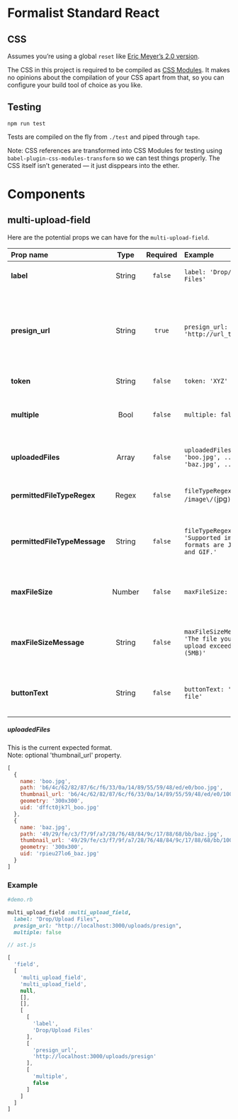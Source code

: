 # Formalist Standard React

## CSS

Assumes you’re using a global `reset` like [Eric Meyer’s 2.0 version](http://meyerweb.com/eric/tools/css/reset/).

The CSS in this project is required to be compiled as [CSS Modules](https://github.com/css-modules/css-modules). It makes no opinions about the compilation of your CSS apart from that, so you can configure your build tool of choice as you like.

## Testing

```
npm run test
```

Tests are compiled on the fly from `./test` and piped through `tape`.

Note: CSS references are transformed into CSS Modules for testing using `babel-plugin-css-modules-transform` so we can test things properly. The CSS itself isn’t generated — it just disppears into the ether.

# Components

## multi-upload-field

Here are the potential props we can have for the `multi-upload-field`.

| Prop name              | Type   | Required | Example                                                                   | Default             | Description              |
| :----------------------|:------:| :-------:| :------------------------------------------------------------------------ | :-------------------| :------------------------|
| **label**               | String | `false`  | `label: 'Drop/Upload Files'`                                              | Drop/Upload File(s) | Field label and button text |
| **presign_url**          | String | `true`   | `presign_url: 'http://url_to/presign'`                    |                     | URL to XHR `presign`. `presign` should return `url`, `expiration`, `hmac` and `uuid` to perform upload. |
| **token**                | String | `false`  | `token: 'XYZ'`                                                            | `null`              | optional csrf-token |
| **multiple**             | Bool   | `false`  | `multiple: false`                                                         | `true`              | Differentiate between multiple or singular uploads |
| **uploadedFiles**        | Array  | `false`  | `uploadedFiles: [{name: 'boo.jpg', ...}, {name: 'baz.jpg', ...}]`         | `[]`                | An array of existing uploaded files |
| **permittedFileTypeRegex**        | Regex  | `false`  | `fileTypeRegex: /image\/(`jpg`)$/`                       | `null`              | Provide an explicit file type validation rule |
| **permittedFileTypeMessage** | String | `false`  | `fileTypeRegexMessage: 'Supported image formats are JPEG, PNG, and GIF.'` | `null`              | Supporting validation message for the `fileTypeRegex` prop |
| **maxFileSize**          | Number | `false`  | `maxFileSize: 5000000`                                                    | `null`              | Provide an explicit maximum file size validation rule |
| **maxFileSizeMessage**   | String | `false`  | `maxFileSizeMessage: 'The file you tried to upload exceed our limit (5MB)'` | `null`              | Supporting validation message for the `maxFileSize` prop |
| **buttonText**           | String | `false`  | `buttonText: 'Upload file'`                                               | Fallback to `label`, otherwise 'Drop/Upload File(s)' | Provide custom button text |

##### uploadedFiles

This is the current expected format.  
Note: optional 'thumbnail_url' property.

```js
[
  {
    name: 'boo.jpg',
    path: 'b6/4c/62/82/87/6c/f6/33/0a/14/89/55/59/48/ed/e0/boo.jpg',
    thumbnail_url: 'b6/4c/62/82/87/6c/f6/33/0a/14/89/55/59/48/ed/e0/100x/boo.jpg',
    geometry: '300x300',
    uid: 'dffct0jk7l_boo.jpg'
  },
  {
    name: 'baz.jpg',
    path: '49/29/fe/c3/f7/9f/a7/28/76/48/84/9c/17/88/68/bb/baz.jpg',
    thumbnail_url: '49/29/fe/c3/f7/9f/a7/28/76/48/84/9c/17/88/68/bb/100x/baz.jpg',
    geometry: '300x300',
    uid: 'rpieu27lo6_baz.jpg'
  }
]
```
### Example

```ruby
#demo.rb

multi_upload_field :multi_upload_field,
  label: "Drop/Upload Files",
  presign_url: "http://localhost:3000/uploads/presign",
  multiple: false
```

```js
// ast.js

[
  'field',
  [
    'multi_upload_field',
    'multi_upload_field',
    null,
    [],
    [],
    [
      [
        'label',
        'Drop/Upload Files'
      ],
      [
        'presign_url',
        'http://localhost:3000/uploads/presign'
      ],
      [
        'multiple',
        false
      ]
    ]
  ]
]
```
